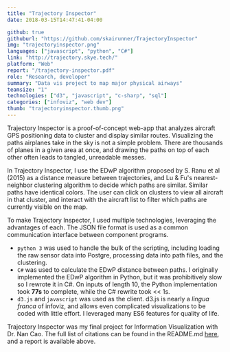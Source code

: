 ```yaml
---
title: "Trajectory Inspector"
date: 2018-03-15T14:47:41-04:00

github: true
githuburl: "https://github.com/skairunner/TrajectoryInspector"
img: "trajectoryinspector.png"
languages: ["javascript", "python", "C#"]
link: "http://trajectory.skye.tech/"
platform: "Web"
report: "/trajectory-inspector.pdf"
role: "Research, developer"
summary: "Data vis project to map major physical airways"
teamsize: "1"
technologies: ["d3", "javascript", "c-sharp", "sql"]
categories: ["infoviz", "web dev"]
thumb: "trajectoryinspector.thumb.png"
---
```


Trajectory Inspector is a proof-of-concept web-app that analyzes aircraft GPS positioning data to cluster and display similar routes. Visualizing the paths airplanes take in the sky is not a simple problem. There are thousands of planes in a given area at once, and drawing the paths on top of each other often leads to tangled, unreadable messes. 

In Trajectory Inspector, I use the EDwP algorithm proposed by S. Ranu et al (2015) as a distance measure between trajectories, and Lu & Fu's nearest-neighbor clustering algorithm to decide which paths are similar. Similar paths have identical colors. The user can click on clusters to view all aircraft in that cluster, and interact with the aircraft list to filter which paths are currently visible on the map. 

To make Trajectory Inspector, I used multiple technologies, leveraging the advantages of each. The JSON file format is used as a common communication interface between component programs.

* `python 3` was used to handle the bulk of the scripting, including loading the raw sensor data into Postgre, processing data into path files, and the clustering.
* `C#` was used to calculate the EDwP distance between paths. I originally implemented the EDwP algorithm in Python, but it was prohibitively slow so I rewrote it in C#. On inputs of length 10, the Python implementation took **77s** to complete, while the C# rewrite took << 1s.
* `d3.js` and `javascript` was used as the client. d3.js is nearly a *lingua franca* of infoviz, and allows even complicated visualizations to be coded with little effort. I leveraged many ES6 features for quality of life.


Trajectory Inspector was my final project for Information Visualization with Dr. Nan Cao. The full list of citations can be found in the README.md [here](https://github.com/skairunner/TrajectoryInspector), and a report is available above.








